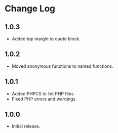 # Change Log

## 1.0.3

- Added top margin to quote block.

## 1.0.2

- Moved anonymous functions to named functions.

## 1.0.1

- Added PHPCS to lint PHP files.
- Fixed PHP errors and warnings.

## 1.0.0

- Initial release.
